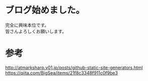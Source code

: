 
# ブログ始めました。
完全に興味本位です。  
皆さんよろしくお願いします。

<!--
## Welcome to GitHub Pages
--
You can use the [editor on GitHub](https://github.com/17ec084/17ec084.github.io/edit/master/index.md) to maintain and preview the content for your website in Markdown files.
--
Whenever you commit to this repository, GitHub Pages will run [Jekyll](https://jekyllrb.com/) to rebuild the pages in your site, from the content in your Markdown files.
--
### Markdown
--
Markdown is a lightweight and easy-to-use syntax for styling your writing. It includes conventions for
--
```markdown
Syntax highlighted code block
--
# Header 1
## Header 2
### Header 3
--
- Bulleted
- List
--
1. Numbered
2. List
--
**Bold** and _Italic_ and `Code` text
--
[Link](url) and ![Image](src)
```
--
For more details see [GitHub Flavored Markdown](https://guides.github.com/features/mastering-markdown/).
--
### Jekyll Themes
--
Your Pages site will use the layout and styles from the Jekyll theme you have selected in your [repository settings](https://github.com/17ec084/17ec084.github.io/settings). The name of this theme is saved in the Jekyll `_config.yml` configuration file.
--
### Support or Contact
--
Having trouble with Pages? Check out our [documentation](https://help.github.com/categories/github-pages-basics/) or [contact support](https://github.com/contact) and we’ll help you sort it out.

-->

# 参考
http://atmarksharp.v01.jp/posts/github-static-site-generators.html  
https://qiita.com/BigSea/items/21f8c3348f911c0f9be3
